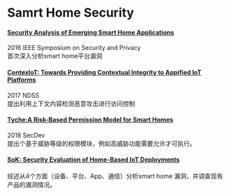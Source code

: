 # Samrt Home Security

#### [Security Analysis of Emerging Smart Home Applications](https://github.com/iromise/NISL-IoT/blob/master/smart%20home/Security%20Analysis%20of%20Emerging%20Smart%20Home%20Applications.md)  
2016 IEEE Symposium on Security and Privacy   
首次深入分析smart home平台漏洞   
#### [ContexIoT: Towards Providing Contextual Integrity to Appified IoT Platforms](https://github.com/iromise/NISL-IoT/blob/master/smart%20home/ContexIoT.md)      
2017 NDSS    
提出利用上下文内容检测恶意攻击进行访问控制    
#### [Tyche:A Risk-Based Permission Model for Smart Homes](https://github.com/iromise/NISL-IoT/blob/master/smart%20home/Tyche.md)
2018 SecDev   
提出个基于威胁等级的权限模块，例如高威胁功能需要允许才可执行。   
#### [SoK: Security Evaluation of Home-Based IoT Deployments](https://github.com/iromise/NISL-IoT/blob/master/smart%20home/SoK%20Security%20Evaluation%20of%20Home-Based%20IoT.md)    
综述从4个方面（设备、平台、App、通信）分析smart home 漏洞，并调查现有产品的漏洞情况。
